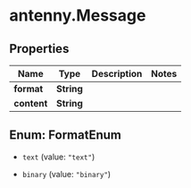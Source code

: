 # antenny.Message

## Properties

Name | Type | Description | Notes
------------ | ------------- | ------------- | -------------
**format** | **String** |  | 
**content** | **String** |  | 



## Enum: FormatEnum


* `text` (value: `"text"`)

* `binary` (value: `"binary"`)




